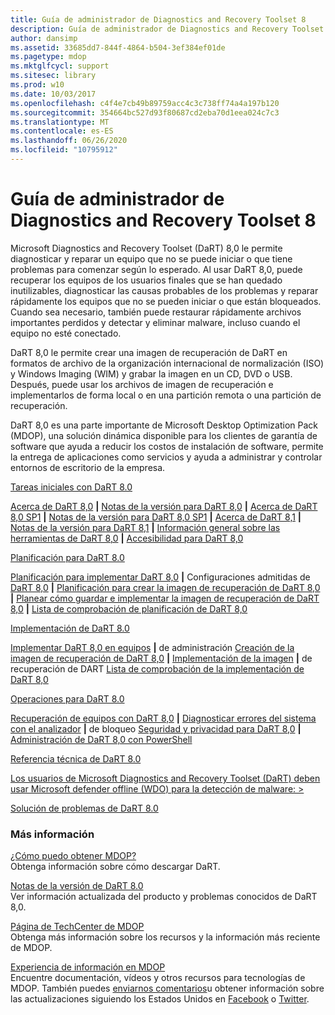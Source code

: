 ```yaml
---
title: Guía de administrador de Diagnostics and Recovery Toolset 8
description: Guía de administrador de Diagnostics and Recovery Toolset 8
author: dansimp
ms.assetid: 33685dd7-844f-4864-b504-3ef384ef01de
ms.pagetype: mdop
ms.mktglfcycl: support
ms.sitesec: library
ms.prod: w10
ms.date: 10/03/2017
ms.openlocfilehash: c4f4e7cb49b89759acc4c3c738ff74a4a197b120
ms.sourcegitcommit: 354664bc527d93f80687cd2eba70d1eea024c7c3
ms.translationtype: MT
ms.contentlocale: es-ES
ms.lasthandoff: 06/26/2020
ms.locfileid: "10795912"
---
```

# Guía de administrador de Diagnostics and Recovery Toolset 8


Microsoft Diagnostics and Recovery Toolset (DaRT) 8,0 le permite diagnosticar y reparar un equipo que no se puede iniciar o que tiene problemas para comenzar según lo esperado. Al usar DaRT 8,0, puede recuperar los equipos de los usuarios finales que se han quedado inutilizables, diagnosticar las causas probables de los problemas y reparar rápidamente los equipos que no se pueden iniciar o que están bloqueados. Cuando sea necesario, también puede restaurar rápidamente archivos importantes perdidos y detectar y eliminar malware, incluso cuando el equipo no esté conectado.

DaRT 8,0 le permite crear una imagen de recuperación de DaRT en formatos de archivo de la organización internacional de normalización (ISO) y Windows Imaging (WIM) y grabar la imagen en un CD, DVD o USB. Después, puede usar los archivos de imagen de recuperación e implementarlos de forma local o en una partición remota o una partición de recuperación.

DaRT 8,0 es una parte importante de Microsoft Desktop Optimization Pack (MDOP), una solución dinámica disponible para los clientes de garantía de software que ayuda a reducir los costos de instalación de software, permite la entrega de aplicaciones como servicios y ayuda a administrar y controlar entornos de escritorio de la empresa.

<a href="" id="getting-started-with-dart-8-0"></a>[Tareas iniciales con DaRT 8.0](getting-started-with-dart-80-dart-8.md)  

[Acerca de DaRT 8,0](about-dart-80-dart-8.md) **|** [Notas de la versión para DaRT 8,0](release-notes-for-dart-80--dart-8.md) **|** [Acerca de DaRT 8,0 SP1](about-dart-80-sp1.md) **|** [Notas de la versión para DaRT 8,0 SP1](release-notes-for-dart-80-sp1.md) **|** [Acerca de DaRT 8,1](about-dart-81.md) **|** [Notas de la versión para DaRT 8,1](release-notes-for-dart-81.md) **|** [Información general sobre las herramientas de DaRT 8,0](overview-of-the-tools-in-dart-80-dart-8.md) **|** [Accesibilidad para DaRT 8,0](accessibility-for-dart-80-dart-8.md)

<a href="" id="planning-for-dart-8-0"></a>[Planificación para DaRT 8.0](planning-for-dart-80-dart-8.md)  

[Planificación para implementar DaRT 8,0](planning-to-deploy-dart-80-dart-8.md) **|** Configuraciones admitidas de [DaRT 8,0](dart-80-supported-configurations-dart-8.md) **|** [Planificación para crear la imagen de recuperación de DaRT 8,0](planning-to-create-the-dart-80-recovery-image-dart-8.md) **|** [Planear cómo guardar e implementar la imagen de recuperación de DaRT 8,0](planning-how-to-save-and-deploy-the-dart-80-recovery-image-dart-8.md) **|** [Lista de comprobación de planificación de DaRT 8,0](dart-80-planning-checklist-dart-8.md)

<a href="" id="deploying-dart-8-0"></a>[Implementación de DaRT 8.0](deploying-dart-80-dart-8.md)  

[Implementar DaRT 8,0 en equipos](deploying-dart-80-to-administrator-computers-dart-8.md) **|** de administración [Creación de la imagen de recuperación de DaRT 8,0](creating-the-dart-80-recovery-image-dart-8.md) **|** [Implementación de la imagen](deploying-the-dart-recovery-image-dart-8.md) **|** de recuperación de DART [Lista de comprobación de la implementación de DaRT 8,0](dart-80-deployment-checklist-dart-8.md)

<a href="" id="operations-for-dart-8-0"></a>[Operaciones para DaRT 8.0](operations-for-dart-80-dart-8.md)  

[Recuperación de equipos con DaRT 8,0](recovering-computers-using-dart-80-dart-8.md) **|** [Diagnosticar errores del sistema con el analizador](diagnosing-system-failures-with-crash-analyzer--dart-8.md) **|** de bloqueo [Seguridad y privacidad para DaRT 8,0](security-and-privacy-for-dart-80-dart-8.md) **|** [Administración de DaRT 8,0 con PowerShell](administering-dart-80-using-powershell-dart-8.md)

<a href="" id="technical-reference-for-dart-8-0"></a>[Referencia técnica de DaRT 8.0](technical-reference-for-dart-80-new-ia.md)  

[Los usuarios de Microsoft Diagnostics and Recovery Toolset (DaRT) deben usar Microsoft defender offline (WDO) para la detección de malware: >](use-windows-defender-offline-wdo-for-malware-protection-not-dart.md)

<a href="" id="troubleshooting-dart-8-0"></a>[Solución de problemas de DaRT 8.0](troubleshooting-dart-80-dart-8.md)  

### Más información

<a href="" id="how-do-i-get-mdop"></a>[¿Cómo puedo obtener MDOP?](https://go.microsoft.com/fwlink/?LinkId=322049)  
Obtenga información sobre cómo descargar DaRT.

<a href="" id="release-notes-for-dart-8-0"></a>[Notas de la versión de DaRT 8.0](release-notes-for-dart-80--dart-8.md)  
Ver información actualizada del producto y problemas conocidos de DaRT 8,0.

<a href="" id="mdop-techcenter-page"></a>[Página de TechCenter de MDOP](https://go.microsoft.com/fwlink/p/?LinkId=225286)  
Obtenga más información sobre los recursos y la información más reciente de MDOP.

<a href="" id="mdop-information-experience"></a>[Experiencia de información en MDOP](https://go.microsoft.com/fwlink/p/?LinkId=236032)  
Encuentre documentación, vídeos y otros recursos para tecnologías de MDOP. También puedes [enviarnos comentarios](mailto:MDOPDocs@microsoft.com)u obtener información sobre las actualizaciones siguiendo los Estados Unidos en [Facebook](https://go.microsoft.com/fwlink/p/?LinkId=242445) o [Twitter](https://go.microsoft.com/fwlink/p/?LinkId=242447).

 

 





